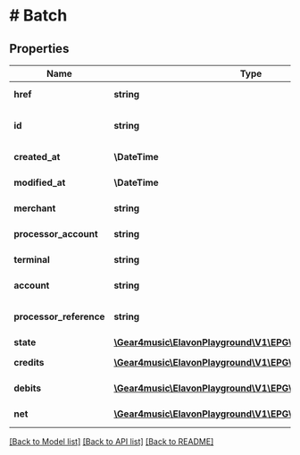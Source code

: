 # # Batch

## Properties

Name | Type | Description | Notes
------------ | ------------- | ------------- | -------------
**href** | **string** | Batch [Resource URL](#section/Overview/Values) (self link) | [optional] [readonly]
**id** | **string** | Batch [Resource ID](#section/Overview/Values) assigned by server. | [optional] [readonly]
**created_at** | **\DateTime** | Creation timestamp | [optional] [readonly]
**modified_at** | **\DateTime** | Modification timestamp | [optional] [readonly]
**merchant** | **string** | Merchant [Resource URL](#section/Overview/Values) | [optional] [readonly]
**processor_account** | **string** | ProcessorAccount [Resource URL](#section/Overview/Values) | [optional] [readonly]
**terminal** | **string** | Terminal [Resource URL](#section/Overview/Values) | [optional] [readonly]
**account** | **string** | Account [Resource URL](#section/Overview/Values) | [optional] [readonly]
**processor_reference** | **string** | Reference assigned by the processor | [optional] [readonly]
**state** | [**\Gear4music\ElavonPlayground\V1\EPG\Model\BatchState**](BatchState.md) |  | [optional]
**credits** | [**\Gear4music\ElavonPlayground\V1\EPG\Model\CountAndTotal**](CountAndTotal.md) | Credits | [optional] [readonly]
**debits** | [**\Gear4music\ElavonPlayground\V1\EPG\Model\CountAndTotal**](CountAndTotal.md) | Debits | [optional] [readonly]
**net** | [**\Gear4music\ElavonPlayground\V1\EPG\Model\CountAndTotal**](CountAndTotal.md) | Net, credits minus debits | [optional] [readonly]

[[Back to Model list]](../../README.md#models) [[Back to API list]](../../README.md#endpoints) [[Back to README]](../../README.md)
